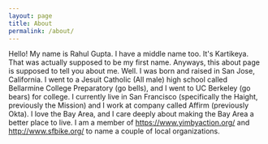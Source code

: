 ```yaml
---
layout: page
title: About
permalink: /about/
---
```


Hello! My name is Rahul Gupta. I have a middle name too. It's Kartikeya. That was actually supposed to be my first name. Anyways, this about page is supposed to tell you about me. Well. I was born and raised in San Jose, California. I went to a Jesuit Catholic (All male) high school called Bellarmine College Preparatory (go bells), and I went to UC Berkeley (go bears) for college. I currently live in San Francisco (specifically the Haight, previously the Mission) and I work at company called Affirm (previously Okta). I love the Bay Area, and I care deeply about making the Bay Area a better place to live. I am a member of https://www.yimbyaction.org/ and http://www.sfbike.org/ to name a couple of local organizations. 
